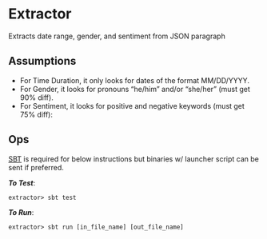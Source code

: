 # Extractor
Extracts date range, gender, and sentiment from JSON paragraph

## Assumptions
- For Time Duration, it only looks for dates of the format MM/DD/YYYY.
- For Gender, it looks for pronouns “he/him” and/or “she/her” (must get 90% diff).
- For Sentiment, it looks for positive and negative keywords (must get 75% diff):

## Ops

[SBT](https://www.scala-sbt.org/) is required for below instructions but binaries w/ launcher script can be sent if preferred.

***To Test***: 

```
extractor> sbt test
```

***To Run***:

```
extractor> sbt run [in_file_name] [out_file_name]
